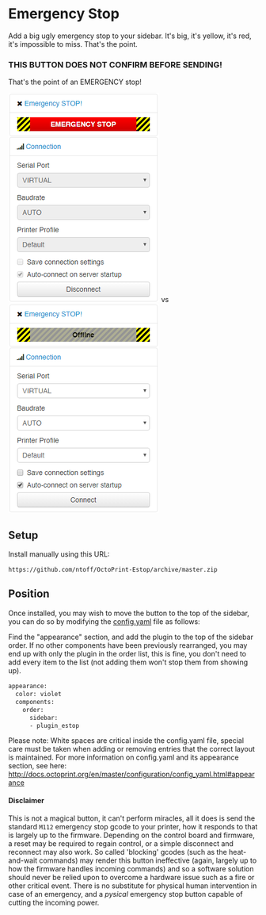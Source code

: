 # Emergency Stop

Add a big ugly emergency stop to your sidebar. It's big, it's yellow, it's red, it's impossible to miss. That's the point.

### THIS BUTTON DOES NOT CONFIRM BEFORE SENDING! 

That's the point of an EMERGENCY stop!

![](/extras/assets/img/plugins/estop/enabled.PNG) vs ![](/extras/assets/img/plugins/estop/disabled.PNG)

## Setup

Install manually using this URL:

    https://github.com/ntoff/OctoPrint-Estop/archive/master.zip

## Position

Once installed, you may wish to move the button to the top of the sidebar, you can do so by modifying the [config.yaml](http://docs.octoprint.org/en/master/configuration/config_yaml.html) file as follows:

Find the "appearance" section, and add the plugin to the top of the sidebar order. If no other components have been previously rearranged, you may end up with only the plugin in the order list, this  is fine, you don't need to add every item to the list (not adding them  won't stop them from showing up).

	appearance:
	  color: violet
	  components:
		order:
		  sidebar:
		  - plugin_estop

Please note: White spaces are critical inside the config.yaml file, special care must be taken when adding or removing entries that the correct layout is maintained. For more information on config.yaml and its appearance section, see here: http://docs.octoprint.org/en/master/configuration/config_yaml.html#appearance

#### Disclaimer

This is not a magical button, it can't perform miracles, all it does is send the standard `M112` emergency stop gcode to your printer, how it responds to that is largely up to the firmware. Depending on the control board and firmware, a reset may be required to regain control, or a simple disconnect and reconnect may also work. So called 'blocking' gcodes (such as the heat-and-wait commands) may render this button ineffective (again, largely up to how the firmware handles incoming commands) and so a software solution should never be relied upon to overcome a hardware issue such as a fire or other critical event. There is no substitute for physical human intervention in case of an emergency, and a _pysical_ emergency stop button capable of cutting the incoming power.
